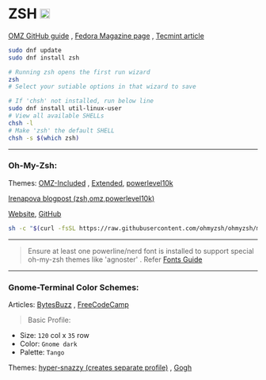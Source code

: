 # ZSH <img src='https://encrypted-tbn0.gstatic.com/images?q=tbn:ANd9GcRG6kvdvxprAVso5OdcNtmyB5r1-CugXKHvDoHZD1POf8Oc0ZlghezIMxPBlABG21VxTT8&usqp=CAU' width="20">

[OMZ GitHub guide](https://github.com/ohmyzsh/ohmyzsh/wiki/Installing-ZSH) , [Fedora Magazine page](https://fedoramagazine.org/set-zsh-fedora-system/) , [Tecmint article](https://www.tecmint.com/install-zsh-shell-in-fedora/)

```sh
sudo dnf update
sudo dnf install zsh

# Running zsh opens the first run wizard
zsh
# Select your sutiable options in that wizard to save

# If 'chsh' not installed, run below line
sudo dnf install util-linux-user
# View all available SHELLs
chsh -l
# Make 'zsh' the default SHELL
chsh -s $(which zsh)
```

---

### Oh-My-Zsh:

Themes: [OMZ-Included](https://github.com/ohmyzsh/ohmyzsh/wiki/Themes) , [Extended](https://github.com/ohmyzsh/ohmyzsh/wiki/External-themes), [powerlevel10k](https://github.com/romkatv/powerlevel10k)

[Irenapova blogpost (zsh,omz,powerlevel10k)](https://irenapopova.com/blog/zsh%20shell-post/)

[Website](https://ohmyz.sh/), [GitHub](https://github.com/ohmyzsh/ohmyzsh/)

```sh
sh -c "$(curl -fsSL https://raw.githubusercontent.com/ohmyzsh/ohmyzsh/master/tools/install.sh)"
```

---

> Ensure at least one powerline/nerd font is installed to support special oh-my-zsh themes like 'agnoster' . Refer [Fonts Guide](../Fonts/README.md)

---

### Gnome-Terminal Color Schemes:

Articles: [BytesBuzz](https://www.bytesbuzz.com/best-ubuntu-terminal-themes-and-color-schemes/) , [FreeCodeCamp](https://www.freecodecamp.org/news/jazz-up-your-zsh-terminal-in-seven-steps-a-visual-guide-e81a8fd59a38/)

> Basic Profile:

- Size: `120` col x `35` row
- Color: `Gnome dark`
- Palette: `Tango`

Themes: [hyper-snazzy (creates separate profile)](https://github.com/tobark/hyper-snazzy-gnome-terminal) , [Gogh](https://gogh-co.github.io/Gogh/)
